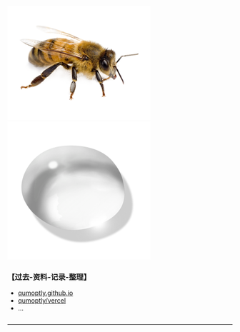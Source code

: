 
![](./img/png26.png) ![](./img/png25.png)
### 【过去-资料-记录-整理】
- [qumoptly.github.io](https://qumoptly.github.io)
- [qumoptly/vercel](https://github.com/qumoptly/vercel)
- ...

```

```

***
